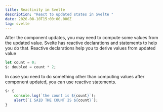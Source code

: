```yaml
---
title: Reactivity in Svelte
description: "React to updated states in Svelte "
date: 2020-08-10T15:00:00.000Z
tag: svelte
---
```

After the component updates, you may need to compute some values from the updated value. Svelte has reactive declarations and statements to help you do that. Reactive declarations help you to derive values from updated value 

```javascript
let count = 0;
$: doubled = count * 2;
```

In case you need to do something other than computing values after component updated, you can use reactive statements.

```javascript
$: {
	console.log(`the count is ${count}`);
	alert(`I SAID THE COUNT IS ${count}`);
}
```